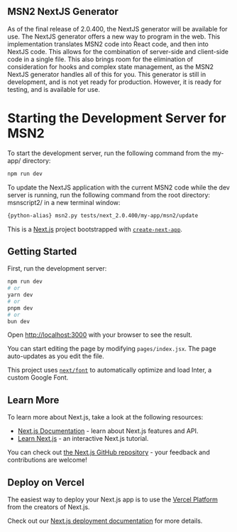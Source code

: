 ## MSN2 NextJS Generator
As of the final release of 2.0.400, the NextJS generator will be available for use.
The NextJS generator offers a new way to program in the web. This implementation
translates MSN2 code into React code, and then into NextJS code. This allows for
the combination of server-side and client-side code in a single file. This also brings room
for the elimination of consideration for hooks and complex state management, as the
MSN2 NextJS generator handles all of this for you. This generator is still in development,
and is not yet ready for production. However, it is ready for testing, and is available
for use.

# Starting the Development Server for MSN2
To start the development server, run the following command from the my-app/ directory:
```bash
npm run dev
```
To update the NextJS application with the current MSN2 code while the dev server is running, run the following command from the root directory: msnscript2/   in a new terminal window: 
```bash
{python-alias} msn2.py tests/next_2.0.400/my-app/msn2/update
```

This is a [Next.js](https://nextjs.org/) project bootstrapped with [`create-next-app`](https://github.com/vercel/next.js/tree/canary/packages/create-next-app).

## Getting Started

First, run the development server:

```bash
npm run dev
# or
yarn dev
# or
pnpm dev
# or
bun dev
```

Open [http://localhost:3000](http://localhost:3000) with your browser to see the result.

You can start editing the page by modifying `pages/index.jsx`. The page auto-updates as you edit the file.

This project uses [`next/font`](https://nextjs.org/docs/basic-features/font-optimization) to automatically optimize and load Inter, a custom Google Font.

## Learn More

To learn more about Next.js, take a look at the following resources:

- [Next.js Documentation](https://nextjs.org/docs) - learn about Next.js features and API.
- [Learn Next.js](https://nextjs.org/learn) - an interactive Next.js tutorial.

You can check out [the Next.js GitHub repository](https://github.com/vercel/next.js/) - your feedback and contributions are welcome!

## Deploy on Vercel

The easiest way to deploy your Next.js app is to use the [Vercel Platform](https://vercel.com/new?utm_medium=default-template&filter=next.js&utm_source=create-next-app&utm_campaign=create-next-app-readme) from the creators of Next.js.

Check out our [Next.js deployment documentation](https://nextjs.org/docs/deployment) for more details.